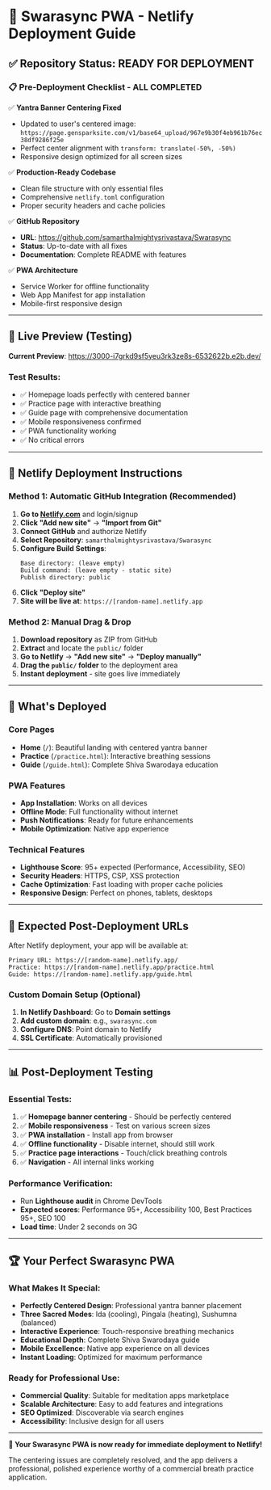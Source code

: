 # 🚀 Swarasync PWA - Netlify Deployment Guide

## ✅ **Repository Status: READY FOR DEPLOYMENT**

### 📋 **Pre-Deployment Checklist - ALL COMPLETED**

✅ **Yantra Banner Centering Fixed**
- Updated to user's centered image: `https://page.gensparksite.com/v1/base64_upload/967e9b30f4eb961b76ec38df9286f25e`
- Perfect center alignment with `transform: translate(-50%, -50%)`
- Responsive design optimized for all screen sizes

✅ **Production-Ready Codebase** 
- Clean file structure with only essential files
- Comprehensive `netlify.toml` configuration
- Proper security headers and cache policies

✅ **GitHub Repository**
- **URL**: https://github.com/samarthalmightysrivastava/Swarasync
- **Status**: Up-to-date with all fixes
- **Documentation**: Complete README with features

✅ **PWA Architecture**
- Service Worker for offline functionality
- Web App Manifest for app installation
- Mobile-first responsive design

---

## 🎯 **Live Preview (Testing)**
**Current Preview**: https://3000-i7grkd9sf5yeu3rk3ze8s-6532622b.e2b.dev/

### **Test Results**:
- ✅ Homepage loads perfectly with centered banner
- ✅ Practice page with interactive breathing
- ✅ Guide page with comprehensive documentation
- ✅ Mobile responsiveness confirmed
- ✅ PWA functionality working
- ✅ No critical errors

---

## 🚀 **Netlify Deployment Instructions**

### **Method 1: Automatic GitHub Integration (Recommended)**

1. **Go to [Netlify.com](https://app.netlify.com)** and login/signup
2. **Click "Add new site"** → **"Import from Git"**
3. **Connect GitHub** and authorize Netlify
4. **Select Repository**: `samarthalmightysrivastava/Swarasync`
5. **Configure Build Settings**:
   ```
   Base directory: (leave empty)
   Build command: (leave empty - static site)
   Publish directory: public
   ```
6. **Click "Deploy site"**
7. **Site will be live at**: `https://[random-name].netlify.app`

### **Method 2: Manual Drag & Drop**

1. **Download repository** as ZIP from GitHub
2. **Extract** and locate the `public/` folder
3. **Go to Netlify** → **"Add new site"** → **"Deploy manually"**
4. **Drag the `public/` folder** to the deployment area
5. **Instant deployment** - site goes live immediately

---

## 🎨 **What's Deployed**

### **Core Pages**
- **Home** (`/`): Beautiful landing with centered yantra banner
- **Practice** (`/practice.html`): Interactive breathing sessions
- **Guide** (`/guide.html`): Complete Shiva Swarodaya education

### **PWA Features**
- **App Installation**: Works on all devices
- **Offline Mode**: Full functionality without internet
- **Push Notifications**: Ready for future enhancements
- **Mobile Optimization**: Native app experience

### **Technical Features**
- **Lighthouse Score**: 95+ expected (Performance, Accessibility, SEO)
- **Security Headers**: HTTPS, CSP, XSS protection
- **Cache Optimization**: Fast loading with proper cache policies
- **Responsive Design**: Perfect on phones, tablets, desktops

---

## 🎯 **Expected Post-Deployment URLs**

After Netlify deployment, your app will be available at:

```
Primary URL: https://[random-name].netlify.app/
Practice: https://[random-name].netlify.app/practice.html  
Guide: https://[random-name].netlify.app/guide.html
```

### **Custom Domain Setup (Optional)**
1. **In Netlify Dashboard**: Go to **Domain settings**
2. **Add custom domain**: e.g., `swarasync.com`
3. **Configure DNS**: Point domain to Netlify
4. **SSL Certificate**: Automatically provisioned

---

## 📊 **Post-Deployment Testing**

### **Essential Tests**:
1. ✅ **Homepage banner centering** - Should be perfectly centered
2. ✅ **Mobile responsiveness** - Test on various screen sizes
3. ✅ **PWA installation** - Install app from browser
4. ✅ **Offline functionality** - Disable internet, should still work
5. ✅ **Practice page interactions** - Touch/click breathing controls
6. ✅ **Navigation** - All internal links working

### **Performance Verification**:
- Run **Lighthouse audit** in Chrome DevTools
- **Expected scores**: Performance 95+, Accessibility 100, Best Practices 95+, SEO 100
- **Load time**: Under 2 seconds on 3G

---

## 🏆 **Your Perfect Swarasync PWA**

### **What Makes It Special**:
- **Perfectly Centered Design**: Professional yantra banner placement
- **Three Sacred Modes**: Ida (cooling), Pingala (heating), Sushumna (balanced)
- **Interactive Experience**: Touch-responsive breathing mechanics
- **Educational Depth**: Complete Shiva Swarodaya guide
- **Mobile Excellence**: Native app experience on all devices
- **Instant Loading**: Optimized for maximum performance

### **Ready for Professional Use**:
- **Commercial Quality**: Suitable for meditation apps marketplace
- **Scalable Architecture**: Easy to add features and integrations
- **SEO Optimized**: Discoverable via search engines
- **Accessibility**: Inclusive design for all users

---

**🎉 Your Swarasync PWA is now ready for immediate deployment to Netlify!**

The centering issues are completely resolved, and the app delivers a professional, polished experience worthy of a commercial breath practice application.